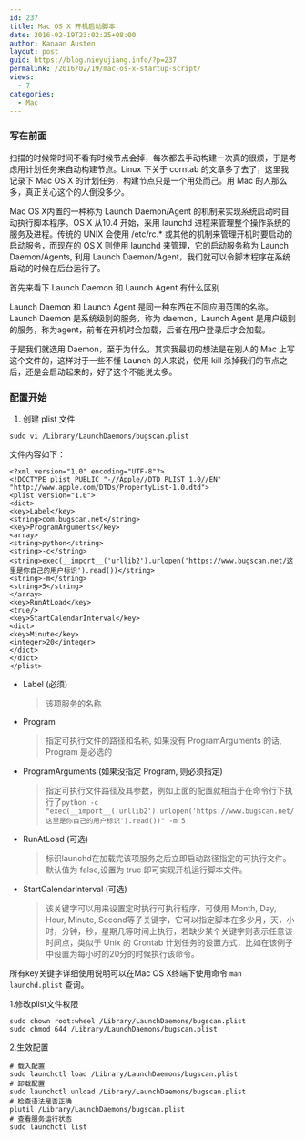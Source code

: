 ```yaml
---
id: 237
title: Mac OS X 开机启动脚本
date: 2016-02-19T23:02:25+08:00
author: Kanaan Austen
layout: post
guid: https://blog.nieyujiang.info/?p=237
permalink: /2016/02/19/mac-os-x-startup-script/
views:
  - 7
categories:
  - Mac
---
```

<!--wp-compress-html-->

<!--wp-compress-html no compression-->

### 写在前面

扫描的时候常时间不看有时候节点会掉，每次都去手动构建一次真的很烦，于是考虑用计划任务来自动构建节点。Linux 下关于 corntab 的文章多了去了，这里我记录下 Mac OS X 的计划任务，构建节点只是一个用处而己。用 Mac 的人那么多，真正关心这个的人倒没多少。

Mac OS X内置的一种称为 Launch Daemon/Agent 的机制来实现系统启动时自动执行脚本程序。OS X 从10.4 开始，采用 launchd 进程来管理整个操作系统的服务及进程。传统的 UNIX 会使用 /etc/rc.* 或其他的机制来管理开机时要启动的启动服务，而现在的 OS X 则使用 launchd 来管理，它的启动服务称为 Launch Daemon/Agents, 利用 Launch Daemon/Agent，我们就可以令脚本程序在系统启动的时候在后台运行了。

首先来看下 Launch Daemon 和 Launch Agent 有什么区别

Launch Daemon 和 Launch Agent 是同一种东西在不同应用范围的名称。Launch Daemon 是系统级别的服务，称为 daemon，Launch Agent 是用户级别的服务，称为agent，前者在开机时会加载，后者在用户登录后才会加载。

于是我们就选用 Daemon，至于为什么，其实我最初的想法是在别人的 Mac 上写这个文件的，这样对于一些不懂 Launch 的人来说，使用 kill 杀掉我们的节点之后，还是会启动起来的，好了这个不能说太多。

### 配置开始

  1. 创建 plist 文件

<pre class="prettyprint" ><code>sudo vi /Library/LaunchDaemons/bugscan.plist
</code></pre>

文件内容如下：

<pre class="prettyprint" ><code>&lt;?xml version="1.0" encoding="UTF-8"?&gt;
&lt;!DOCTYPE plist PUBLIC "-//Apple//DTD PLIST 1.0//EN" "http://www.apple.com/DTDs/PropertyList-1.0.dtd"&gt;
&lt;plist version="1.0"&gt;
&lt;dict&gt;
&lt;key&gt;Label&lt;/key&gt;
&lt;string&gt;com.bugscan.net&lt;/string&gt;
&lt;key&gt;ProgramArguments&lt;/key&gt;
&lt;array&gt;
&lt;string&gt;python&lt;/string&gt;
&lt;string&gt;-c&lt;/string&gt;
&lt;string&gt;exec(__import__('urllib2').urlopen('https://www.bugscan.net/这里是你自己的用户标识').read())&lt;/string&gt;
&lt;string&gt;-m&lt;/string&gt;
&lt;string&gt;5&lt;/string&gt;
&lt;/array&gt;
&lt;key&gt;RunAtLoad&lt;/key&gt;
&lt;true/&gt;
&lt;key&gt;StartCalendarInterval&lt;/key&gt;
&lt;dict&gt;
&lt;key&gt;Minute&lt;/key&gt;
&lt;integer&gt;20&lt;/integer&gt;
&lt;/dict&gt;
&lt;/dict&gt;
&lt;/plist&gt;
</code></pre>

  * Label (必须)
  
    > 该项服务的名称
  * Program
  
    > 指定可执行文件的路径和名称, 如果没有 ProgramArguments 的话, Program 是必选的
  * ProgramArguments (如果没指定 Program, 则必须指定)
  
    > 指定可执行文件路径及其参数，例如上面的配置就相当于在命令行下执行了`python -c "exec(__import__('urllib2').urlopen('https://www.bugscan.net/这里是你自己的用户标识').read())" -m 5`
  * RunAtLoad (可选)
  
    > 标识launchd在加载完该项服务之后立即启动路径指定的可执行文件。默认值为 false,设置为 true 即可实现开机运行脚本文件。
  * StartCalendarInterval (可选)
  
    > 该关键字可以用来设置定时执行可执行程序，可使用 Month, Day, Hour, Minute, Second等子关键字，它可以指定脚本在多少月，天，小时，分钟，秒，星期几等时间上执行，若缺少某个关键字则表示任意该时间点，类似于 Unix 的 Crontab 计划任务的设置方式，比如在该例子中设置为每小时的20分的时候执行该命令。

所有key关键字详细使用说明可以在Mac OS X终端下使用命令 `man launchd.plist` 查询。

1.修改plist文件权限

<pre class="prettyprint" ><code>sudo chown root:wheel /Library/LaunchDaemons/bugscan.plist
sudo chmod 644 /Library/LaunchDaemons/bugscan.plist
</code></pre>

2.生效配置

<pre class="prettyprint" ><code># 载入配置
sudo launchctl load /Library/LaunchDaemons/bugscan.plist
# 卸载配置
sudo launchctl unload /Library/LaunchDaemons/bugscan.plist
# 检查语法是否正确
plutil /Library/LaunchDaemons/bugscan.plist
# 查看服务运行状态
sudo launchctl list
</code></pre>

<!--wp-compress-html no compression-->

<!--wp-compress-html-->